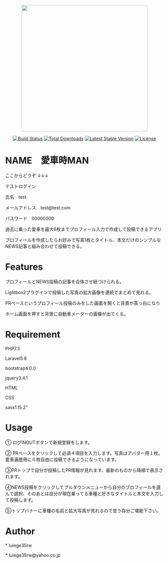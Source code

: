 <p align="center"><img src="https://res.cloudinary.com/dtfbvvkyp/image/upload/v1566331377/laravel-logolockup-cmyk-red.svg" width="400"></p>

<p align="center">
<a href="https://travis-ci.org/laravel/framework"><img src="https://travis-ci.org/laravel/framework.svg" alt="Build Status"></a>
<a href="https://packagist.org/packages/laravel/framework"><img src="https://poser.pugx.org/laravel/framework/d/total.svg" alt="Total Downloads"></a>
<a href="https://packagist.org/packages/laravel/framework"><img src="https://poser.pugx.org/laravel/framework/v/stable.svg" alt="Latest Stable Version"></a>
<a href="https://packagist.org/packages/laravel/framework"><img src="https://poser.pugx.org/laravel/framework/license.svg" alt="License"></a>
</p>

# NAME　愛車時MAN

<p>ここからどうぞ
↓↓↓
<p>テストログイン</p>
<p>氏名　test</p>
<p>メールアドレス　test@test.com</p>
<p>パスワード　00000000</p>

<p>過去に乗った愛車を最大6枚までプロフィール入力で作成して投稿できるアプリ</p>
<p>プロフィールを作成したらお好みで写真1枚とタイトル、本文だけのシンプルなNEWS記事と組み合わせて投稿できる。</p>

# Features

<p>プロフィールとNEWS投稿の記事を合体させ紐づけられる。</p>
<p>Lightbox2プラグインで投稿した写真の拡大画像を連続でまとめて見れる。</p>
<p>PRベースというプロフィール投稿のみをした画面を開くと背景が真っ白になり</p>
<p>ホーム画面を押すと背景に自動車メーターの画像が出てくる。</p>

# Requirement

<p>PHP7.3</p>
<p>Laravel5.8</p>
<p>bootstrap4.0.0</p>
<p>jquery3.4.1</p>
<p>HTML</p>
<p>CSS</p>
<p>sass1.15.2"</p>


# Usage

<p>① ログINOUTボタンで新規登録をします。</p>
<p>② PRベースをクリックして必須４項目を入力します。写真はアバター用１枚。愛車遍歴用に６枚自由に投稿できるようになっています。</p>
<p>③PRトップで自分が投稿したPR情報が見れます。最新のものから降順で表示されます。</p>
<p>④NEWS投稿をクリックしてプルダウンメニューから自分のプロフィールを選んで選択、そのあとは自分が現在乗ってる車種と好きなタイトルと本文を入力して投稿します。</p>
<p>⑤トップバナーに車種の名前と拡大写真が見れるので思う存分ご堪能下さい。</p>

# Author

<p>* luiege35rw</p>
<p>*  luiege35rw@yahoo.co.jp</p>